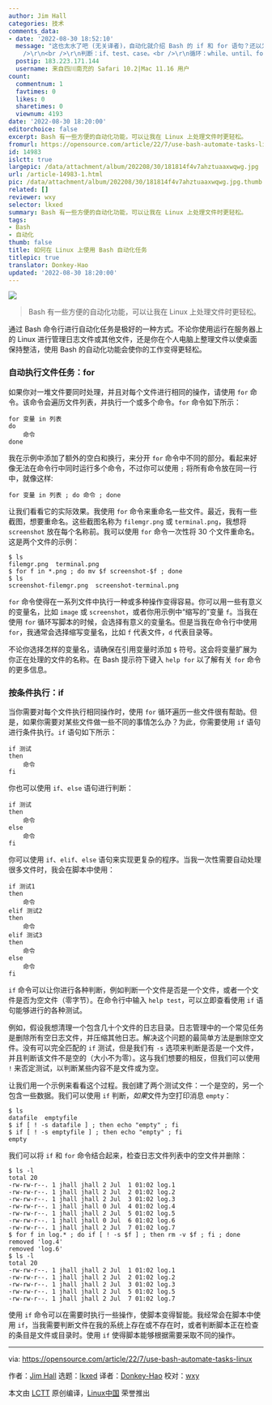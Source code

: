 ```yaml
---
author: Jim Hall
categories: 技术
comments_data:
- date: '2022-08-30 18:52:10'
  message: "这也太水了吧 (无关译者)，自动化就介绍 Bash 的 if 和 for 语句？还以为会是介绍 at, cron, systemd timers。<br
    />\r\n<br />\r\n判断：if、test、case。<br />\r\n循环：while、until、for、select。"
  postip: 183.223.171.144
  username: 来自四川南充的 Safari 10.2|Mac 11.16 用户
count:
  commentnum: 1
  favtimes: 0
  likes: 0
  sharetimes: 0
  viewnum: 4193
date: '2022-08-30 18:20:00'
editorchoice: false
excerpt: Bash 有一些方便的自动化功能，可以让我在 Linux 上处理文件时更轻松。
fromurl: https://opensource.com/article/22/7/use-bash-automate-tasks-linux
id: 14983
islctt: true
largepic: /data/attachment/album/202208/30/181814f4v7ahztuaaxwqwg.jpg
url: /article-14983-1.html
pic: /data/attachment/album/202208/30/181814f4v7ahztuaaxwqwg.jpg.thumb.jpg
related: []
reviewer: wxy
selector: lkxed
summary: Bash 有一些方便的自动化功能，可以让我在 Linux 上处理文件时更轻松。
tags:
- Bash
- 自动化
thumb: false
title: 如何在 Linux 上使用 Bash 自动化任务
titlepic: true
translator: Donkey-Hao
updated: '2022-08-30 18:20:00'
---
```


![](/data/attachment/album/202208/30/181814f4v7ahztuaaxwqwg.jpg)



> 
> Bash 有一些方便的自动化功能，可以让我在 Linux 上处理文件时更轻松。
> 
> 
> 


通过 Bash 命令行进行自动化任务是极好的一种方式。不论你使用运行在服务器上的 Linux 进行管理日志文件或其他文件，还是你在个人电脑上整理文件以使桌面保持整洁，使用 Bash 的自动化功能会使你的工作变得更轻松。


### 自动执行文件任务：for


如果你对一堆文件要同时处理，并且对每个文件进行相同的操作，请使用 `for` 命令。该命令会遍历文件列表，并执行一个或多个命令。`for` 命令如下所示：



```
for 变量 in 列表
do
    命令
done

```

我在示例中添加了额外的空白和换行，来分开 `for` 命令中不同的部分。看起来好像无法在命令行中同时运行多个命令，不过你可以使用 `;` 将所有命令放在同一行中，就像这样:



```
for 变量 in 列表 ; do 命令 ; done

```

让我们看看它的实际效果。我使用 `for` 命令来重命名一些文件。最近，我有一些截图，想要重命名。这些截图名称为 `filemgr.png` 或 `terminal.png`，我想将 `screenshot` 放在每个名称前。我可以使用 `for` 命令一次性将 30 个文件重命名。这是两个文件的示例：



```
$ ls
filemgr.png  terminal.png
$ for f in *.png ; do mv $f screenshot-$f ; done
$ ls
screenshot-filemgr.png  screenshot-terminal.png

```

`for` 命令使得在一系列文件中执行一种或多种操作变得容易。你可以用一些有意义的变量名，比如 `image` 或 `screenshot`，或者你用示例中“缩写的”变量 `f`。当我在使用 `for` 循环写脚本的时候，会选择有意义的变量名。但是当我在命令行中使用 `for`，我通常会选择缩写变量名，比如 `f` 代表文件，`d` 代表目录等。


不论你选择怎样的变量名，请确保在引用变量时添加 `$` 符号。这会将变量扩展为你正在处理的文件的名称。在 Bash 提示符下键入 `help for` 以了解有关 `for` 命令的更多信息。


### 按条件执行：if


当你需要对每个文件执行相同操作时，使用 `for` 循环遍历一些文件很有帮助。但是，如果你需要对某些文件做一些不同的事情怎么办？为此，你需要使用 `if` 语句进行条件执行。`if` 语句如下所示：



```
if 测试
then
    命令
fi

```

你也可以使用 `if`、`else` 语句进行判断：



```
if 测试
then
    命令
else
    命令
fi

```

你可以使用 `if`、`elif`、`else` 语句来实现更复杂的程序。当我一次性需要自动处理很多文件时，我会在脚本中使用：



```
if 测试1
then
    命令
elif 测试2
then
    命令
elif 测试3
then
    命令
else
    命令
fi

```

`if` 命令可以让你进行各种判断，例如判断一个文件是否是一个文件，或者一个文件是否为空文件（零字节）。在命令行中输入 `help test`，可以立即查看使用 `if` 语句能够进行的各种测试。


例如，假设我想清理一个包含几十个文件的日志目录。日志管理中的一个常见任务是删除所有空日志文件，并压缩其他日志。解决这个问题的最简单方法是删除空文件。没有可以完全匹配的 `if` 测试，但是我们有 `-s` 选项来判断是否是一个文件，并且判断该文件不是空的（大小不为零）。这与我们想要的相反，但我们可以使用 `!` 来否定测试，以判断某些内容不是文件或为空。


让我们用一个示例来看看这个过程。我创建了两个测试文件：一个是空的，另一个包含一些数据。我们可以使用 `if` 判断，*如果*文件为空打印消息 `empty`：



```
$ ls
datafile  emptyfile
$ if [ ! -s datafile ] ; then echo "empty" ; fi
$ if [ ! -s emptyfile ] ; then echo "empty" ; fi
empty

```

我们可以将 `if` 和 `for` 命令结合起来，检查日志文件列表中的空文件并删除：



```
$ ls -l
total 20
-rw-rw-r--. 1 jhall jhall 2 Jul  1 01:02 log.1
-rw-rw-r--. 1 jhall jhall 2 Jul  2 01:02 log.2
-rw-rw-r--. 1 jhall jhall 2 Jul  3 01:02 log.3
-rw-rw-r--. 1 jhall jhall 0 Jul  4 01:02 log.4
-rw-rw-r--. 1 jhall jhall 2 Jul  5 01:02 log.5
-rw-rw-r--. 1 jhall jhall 0 Jul  6 01:02 log.6
-rw-rw-r--. 1 jhall jhall 2 Jul  7 01:02 log.7
$ for f in log.* ; do if [ ! -s $f ] ; then rm -v $f ; fi ; done
removed 'log.4'
removed 'log.6'
$ ls -l
total 20
-rw-rw-r--. 1 jhall jhall 2 Jul  1 01:02 log.1
-rw-rw-r--. 1 jhall jhall 2 Jul  2 01:02 log.2
-rw-rw-r--. 1 jhall jhall 2 Jul  3 01:02 log.3
-rw-rw-r--. 1 jhall jhall 2 Jul  5 01:02 log.5
-rw-rw-r--. 1 jhall jhall 2 Jul  7 01:02 log.7

```

使用 `if` 命令可以在需要时执行一些操作，使脚本变得智能。我经常会在脚本中使用 `if`，当我需要判断文件在我的系统上存在或不存在时，或者判断脚本正在检查的条目是文件或目录时。使用 `if` 使得脚本能够根据需要采取不同的操作。




---


via: <https://opensource.com/article/22/7/use-bash-automate-tasks-linux>


作者：[Jim Hall](https://opensource.com/users/jim-hall) 选题：[lkxed](https://github.com/lkxed) 译者：[Donkey-Hao](https://github.com/Donkey-Hao) 校对：[wxy](https://github.com/wxy)


本文由 [LCTT](https://github.com/LCTT/TranslateProject) 原创编译，[Linux中国](https://linux.cn/) 荣誉推出